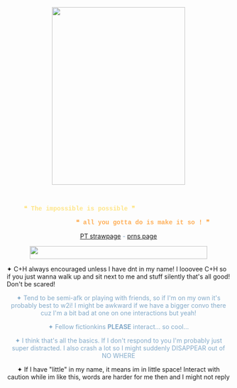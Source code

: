 <p align=center><a href="https://www.tumblr.com/inkcomposer/775228074105126912/doey-graphics?source=share" id=""><img src="https://64.media.tumblr.com/5b50a84568912a2a97f6b60a83bee69f/5f17f48d9abcc79d-fe/s1280x1920/1bb66de608c3d35d01369258ba4b0ba5f6831c15.pnj" class="fr-fic fr-dib" width="300" height="400"></a></p><p><br></p><p align=center><span style="font-family: courier new,courier;"><strong><span style="color: rgb(254, 229, 137);">❝ The impossible is possible ❞</span><span style="color: rgb(194, 82, 218);">&nbsp; &nbsp; &nbsp; &nbsp; &nbsp; &nbsp; &nbsp; &nbsp; &nbsp; &nbsp; &nbsp;</span></strong></span></p><p align=center><strong><span style='font-family: "courier new", courier; color: rgb(160, 66, 171);'>&nbsp; &nbsp; &nbsp; &nbsp; &nbsp; &nbsp; &nbsp;</span><span style='font-family: "courier new", courier; color: rgb(254, 174, 87);'>❝ all you gotta do is make it so ! ❞</span></strong></p><p align=center><span style="color: rgb(131, 170, 201);"><u><a href="https://ultimatemechanic.straw.page/" id="">PT strawpage</a></u> - <a href="https://pronouns.cc/@CAPTA1N" id=""><u>prns page</u></a></span></p><p align=center><span style="color: rgb(131, 170, 201);"><img src="https://64.media.tumblr.com/a84b122b5015cced9f044c252f9dd9d7/ca9a377942aa49e9-6c/s640x960/4908697ffe5c65874cdb5bf0b3522d586e6a010a.pnj" class="fr-fic fr-dib" width="400" height="29.375"><p align=center></p>✦ C+H always encouraged unless I have dnt in my name! I looovee C+H so if you just wanna walk up and sit next to me and stuff silently that&#39;s all good! Don&#39;t be scared!</span></p><p align=center><span style="color: rgb(131, 170, 201);">✦ Tend to be semi-afk or playing with friends, so if I&#39;m on my own it&#39;s probably best to w2i! I might be awkward if we have a bigger convo there cuz I&#39;m a bit bad at one on one interactions but yeah!</span></p><p align=center><span style="color: rgb(131, 170, 201);">✦ Fellow fictionkins <strong>PLEASE</strong> interact... so cool...</span></p><p align=center><span style="color: rgb(131, 170, 201);">✦ I think that&#39;s all the basics. If I don&#39;t respond to you I&#39;m probably just super distracted. I also crash a lot so I might suddenly DISAPPEAR out of NO WHERE</span></p><p align=center>✦ If I have "little" in my name, it means im in little space! Interact with caution while im like this, words are harder for me then and I might not reply</p>
